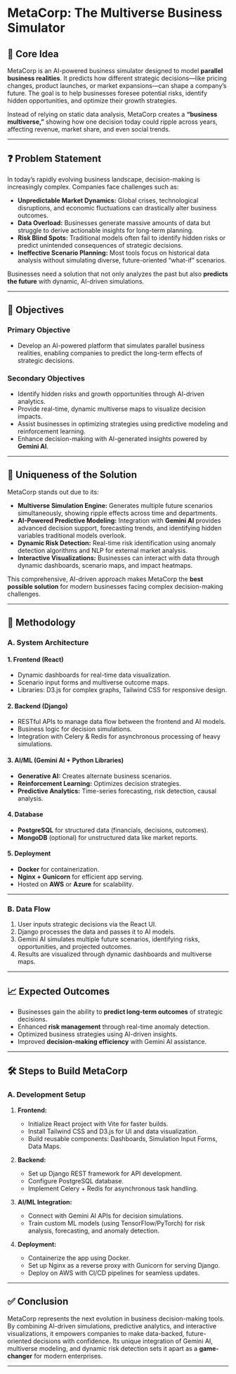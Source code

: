 # MetaCorp: The Multiverse Business Simulator

## 🚀 Core Idea
MetaCorp is an AI-powered business simulator designed to model **parallel business realities**. It predicts how different strategic decisions—like pricing changes, product launches, or market expansions—can shape a company’s future. The goal is to help businesses foresee potential risks, identify hidden opportunities, and optimize their growth strategies.

Instead of relying on static data analysis, MetaCorp creates a **“business multiverse,”** showing how one decision today could ripple across years, affecting revenue, market share, and even social trends.

---

## ❓ Problem Statement
In today’s rapidly evolving business landscape, decision-making is increasingly complex. Companies face challenges such as:
- **Unpredictable Market Dynamics:** Global crises, technological disruptions, and economic fluctuations can drastically alter business outcomes.
- **Data Overload:** Businesses generate massive amounts of data but struggle to derive actionable insights for long-term planning.
- **Risk Blind Spots:** Traditional models often fail to identify hidden risks or predict unintended consequences of strategic decisions.
- **Ineffective Scenario Planning:** Most tools focus on historical data analysis without simulating diverse, future-oriented “what-if” scenarios.

Businesses need a solution that not only analyzes the past but also **predicts the future** with dynamic, AI-driven simulations.

---

## 🎯 Objectives

### Primary Objective
- Develop an AI-powered platform that simulates parallel business realities, enabling companies to predict the long-term effects of strategic decisions.

### Secondary Objectives
- Identify hidden risks and growth opportunities through AI-driven analytics.
- Provide real-time, dynamic multiverse maps to visualize decision impacts.
- Assist businesses in optimizing strategies using predictive modeling and reinforcement learning.
- Enhance decision-making with AI-generated insights powered by **Gemini AI**.

---

## 🌟 Uniqueness of the Solution
MetaCorp stands out due to its:
- **Multiverse Simulation Engine:** Generates multiple future scenarios simultaneously, showing ripple effects across time and departments.
- **AI-Powered Predictive Modeling:** Integration with **Gemini AI** provides advanced decision support, forecasting trends, and identifying hidden variables traditional models overlook.
- **Dynamic Risk Detection:** Real-time risk identification using anomaly detection algorithms and NLP for external market analysis.
- **Interactive Visualizations:** Businesses can interact with data through dynamic dashboards, scenario maps, and impact heatmaps.

This comprehensive, AI-driven approach makes MetaCorp the **best possible solution** for modern businesses facing complex decision-making challenges.

---

## 🧪 Methodology

### A. System Architecture

#### 1. Frontend (React)
- Dynamic dashboards for real-time data visualization.
- Scenario input forms and multiverse outcome maps.
- Libraries: D3.js for complex graphs, Tailwind CSS for responsive design.

#### 2. Backend (Django)
- RESTful APIs to manage data flow between the frontend and AI models.
- Business logic for decision simulations.
- Integration with Celery & Redis for asynchronous processing of heavy simulations.

#### 3. AI/ML (Gemini AI + Python Libraries)
- **Generative AI:** Creates alternate business scenarios.
- **Reinforcement Learning:** Optimizes decision strategies.
- **Predictive Analytics:** Time-series forecasting, risk detection, causal analysis.

#### 4. Database
- **PostgreSQL** for structured data (financials, decisions, outcomes).
- **MongoDB** (optional) for unstructured data like market reports.

#### 5. Deployment
- **Docker** for containerization.
- **Nginx + Gunicorn** for efficient app serving.
- Hosted on **AWS** or **Azure** for scalability.

---

### B. Data Flow
1. User inputs strategic decisions via the React UI.
2. Django processes the data and passes it to AI models.
3. Gemini AI simulates multiple future scenarios, identifying risks, opportunities, and projected outcomes.
4. Results are visualized through dynamic dashboards and multiverse maps.

---

## 📈 Expected Outcomes
- Businesses gain the ability to **predict long-term outcomes** of strategic decisions.
- Enhanced **risk management** through real-time anomaly detection.
- Optimized business strategies using AI-driven insights.
- Improved **decision-making efficiency** with Gemini AI assistance.

---

## 🛠️ Steps to Build MetaCorp

### A. Development Setup
1. **Frontend:**
   - Initialize React project with Vite for faster builds.
   - Install Tailwind CSS and D3.js for UI and data visualization.
   - Build reusable components: Dashboards, Simulation Input Forms, Data Maps.

2. **Backend:**
   - Set up Django REST framework for API development.
   - Configure PostgreSQL database.
   - Implement Celery + Redis for asynchronous task handling.

3. **AI/ML Integration:**
   - Connect with Gemini AI APIs for decision simulations.
   - Train custom ML models (using TensorFlow/PyTorch) for risk analysis, forecasting, and anomaly detection.

4. **Deployment:**
   - Containerize the app using Docker.
   - Set up Nginx as a reverse proxy with Gunicorn for serving Django.
   - Deploy on AWS with CI/CD pipelines for seamless updates.

---

## ✅ Conclusion
MetaCorp represents the next evolution in business decision-making tools. By combining AI-driven simulations, predictive analytics, and interactive visualizations, it empowers companies to make data-backed, future-oriented decisions with confidence. Its unique integration of Gemini AI, multiverse modeling, and dynamic risk detection sets it apart as a **game-changer** for modern enterprises.

---


